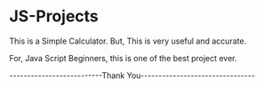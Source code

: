 # JS-Projects

This is a Simple Calculator. But, This is very useful and accurate.

For, Java Script Beginners, this is one of the best project ever.

--------------------------Thank You--------------------------------
